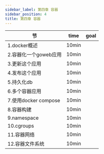 ```yaml
---
sidebar_label: 第四章 容器
sidebar_position: 4
title: 第四章 容器
---
```


|  节   | time  | goal |
|  ----  | ----  |---- |
| 1.docker概述| 10min| |
| 2.容器化一个goweb应用| 10min| |
| 3.更新这个应用| 10min| |
| 4.发布这个应用| 10min| |
| 5.持久化db| 10min| |
| 6.多个容器应用| 10min| |
| 7.使用docker compose| 10min| |
| 8.容器构建| 10min| |
| 9.namespace| 10min| |
| 10.cgroups| 10min| |
| 11.容器网络| 10min| |
| 12.容器文件系统| 10min| |